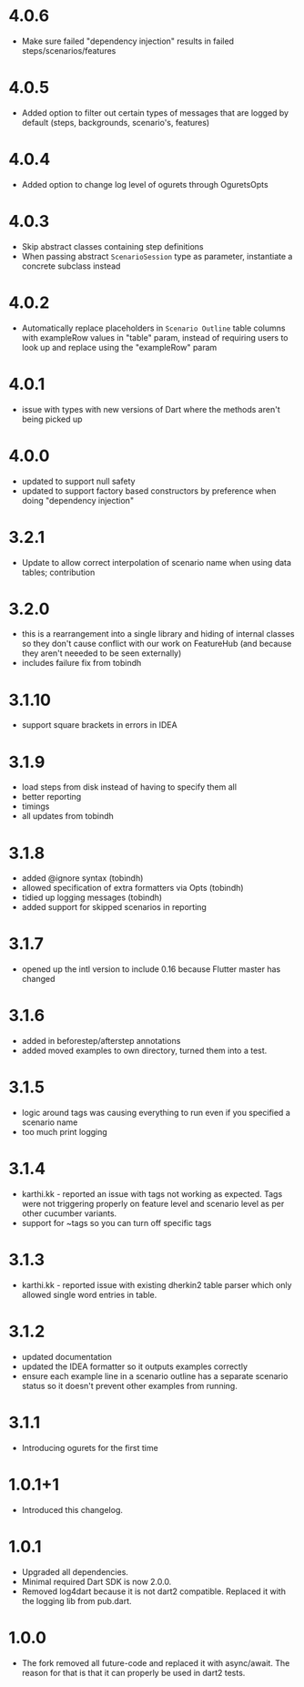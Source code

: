 4.0.6
=====
* Make sure failed "dependency injection" results in failed steps/scenarios/features

4.0.5
=====
* Added option to filter out certain types of messages that are logged by default (steps, backgrounds, scenario's, features)

4.0.4
=====
* Added option to change log level of ogurets through OguretsOpts

4.0.3
=====
* Skip abstract classes containing step definitions
* When passing abstract ``ScenarioSession`` type as parameter, instantiate a concrete subclass instead

4.0.2
=====
* Automatically replace placeholders in ``Scenario Outline`` table columns with exampleRow values
  in "table" param, instead of requiring users to look up and replace using the "exampleRow" param

4.0.1
=====
* issue with types with new versions of Dart where the methods aren't being picked up

4.0.0
=====
* updated to support null safety
* updated to support factory based constructors by preference when doing "dependency injection"

3.2.1
=====
* Update to allow correct interpolation of scenario name when using data tables; contribution

3.2.0
=====
* this is a rearrangement into a single library and hiding of internal classes so they don't
cause conflict with our work on FeatureHub (and because they aren't neeeded to be seen externally)
* includes failure fix from tobindh 

3.1.10
=====
* support square brackets in errors in IDEA

3.1.9
=======
* load steps from disk instead of having to specify them all
* better reporting
* timings
* all updates from tobindh

3.1.8
=======
* added @ignore syntax (tobindh)
* allowed specification of extra formatters via Opts (tobindh)
* tidied up logging messages (tobindh)
* added support for skipped scenarios in reporting

3.1.7
=======
* opened up the intl version to include 0.16 because Flutter master has changed

3.1.6
=======
* added in beforestep/afterstep annotations
* added moved examples to own directory, turned them into a test.

3.1.5
=======
* logic around tags was causing everything to run even if you specified a scenario name
* too much print logging

3.1.4
=======
* karthi.kk - reported an issue with tags not working as expected. Tags were not triggering
properly on feature level and scenario level as per other cucumber variants. 
* support for ~tags so you can turn off specific tags

3.1.3
=======
* karthi.kk - reported issue with existing dherkin2 table parser
which only allowed single word entries in table.
 
3.1.2
=======
* updated documentation
* updated the IDEA formatter so it outputs examples correctly
* ensure each example line in a scenario outline has a separate scenario status so it doesn't
prevent other examples from running. 

3.1.1
=======
* Introducing ogurets for the first time

1.0.1+1
=======
* Introduced this changelog.

1.0.1
=======
* Upgraded all dependencies.
* Minimal required Dart SDK is now 2.0.0.
* Removed log4dart because it is not dart2 compatible. Replaced it with the logging lib from pub.dart.

1.0.0
=======
* The fork removed all future-code and replaced it with async/await. The reason for that is that it can properly be used in dart2 tests.
